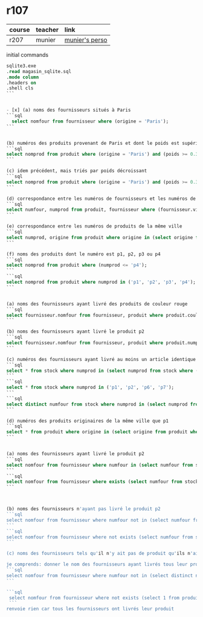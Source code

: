 # r107

| course      | teacher       | link                                                            |
| :---        |    :----      |          :---                                                   |
| r207        | munier        | [munier's perso](https://munier.perso.univ-pau.fr/temp/R207/)   |


initial commands
````sql
sqlite3.exe
.read magasin_sqlite.sql
.mode column
.headers on
.shell cls
```


- [x] (a) noms des fournisseurs situés à Paris
```sql
  select nomfour from fournisseur where (origine = 'Paris');
```


(b) numéros des produits provenant de Paris et dont le poids est supérieur ou égal à
```sql
select nomprod from produit where (origine = 'Paris') and (poids >= 0.3);
```

(c) idem précédent, mais triés par poids décroissant
```sql
select nomprod from produit where (origine = 'Paris') and (poids >= 0.3) order by poids asc;
```

(d) correspondance entre les numéros de fournisseurs et les numéros de produits de la même ville
```sql
select numfour, numprod from produit, fournisseur where (fournisseur.ville = produit.origine);
```

(e) correspondance entre les numéros de produits de la même ville
```sql
select numprod, origine from produit where origine in (select origine from produit group by origine having count(*) > 1);
```

(f) noms des produits dont le numéro est p1, p2, p3 ou p4
```sql
select nomprod from produit where (numprod <= 'p4');
```
```sql
select nomprod from produit where numprod in ('p1', 'p2', 'p3', 'p4');
```


(a) noms des fournisseurs ayant livré des produits de couleur rouge
```sql
select fournisseur.nomfour from fournisseur, produit where produit.couleur = 'rouge';
```

(b) noms des fournisseurs ayant livré le produit p2
```sql
select fournisseur.nomfour from fournisseur, produit where produit.numprod = 'p2';
```

(c) numéros des fournisseurs ayant livré au moins un article identique à ceux livrés par f2
```sql
select * from stock where numprod in (select numprod from stock where (numfour = 'f2'));
```
```sql
select * from stock where numprod in ('p1', 'p2', 'p6', 'p7');
```
```sql
select distinct numfour from stock where numprod in (select numprod from stock where (numfour = 'f2'));
```

(d) numéros des produits originaires de la même ville que p1
```sql
select * from produit where origine in (select origine from produit where (numprod = 'p1'));
```


(a) noms des fournisseurs ayant livré le produit p2
```sql
select nomfour from fournisseur where numfour in (select numfour from stock where (numprod = 'p2'));
```
```sql
select nomfour from fournisseur where exists (select numfour from stock where (numprod = 'p2'));
```



(b) noms des fournisseurs n'ayant pas livré le produit p2
```sql
select nomfour from fournisseur where numfour not in (select numfour from stock where (numprod = 'p2'));
```
```sql
select nomfour from fournisseur where not exists (select numfour from stock where (numprod = 'p2'));
```

(c) noms des fournisseurs tels qu'il n'y ait pas de produit qu'ils n'aient pas livré (. . .)

je comprends: donner le nom des fournisseurs ayant livrés tous leur produit
```sql
select nomfour from fournisseur where numfour not in (select distinct numfour from stock where numprod in (select numprod from produit));
```

```sql
 select nomfour from fournisseur where not exists (select 1 from produit, stock where produit.numprod = stock.numprod) and not exists (select 1 from fournisseur, stock where fournisseur.numfour = stock.numfour);
 ```
renvoie rien car tous les fournisseurs ont livrés leur produit